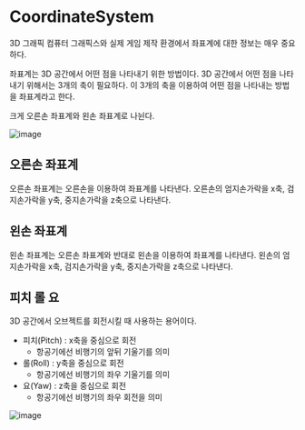 # CoordinateSystem

3D 그래픽 컴퓨터 그래픽스와 실제 게임 제작 환경에서 좌표계에 대한 정보는 매우 중요하다.

좌표계는 3D 공간에서 어떤 점을 나타내기 위한 방법이다. 3D 공간에서 어떤 점을 나타내기 위해서는 3개의 축이 필요하다. 이 3개의 축을 이용하여 어떤 점을 나타내는 방법을 좌표계라고 한다.

크게 오른손 좌표계와 왼손 좌표계로 나뉜다.

![image](https://github.com/fkdl0048/ToDo/assets/84510455/3415a4f9-5977-4275-bfc0-2d1b59f98cbb)

## 오른손 좌표계

오른손 좌표계는 오른손을 이용하여 좌표계를 나타낸다. 오른손의 엄지손가락을 x축, 검지손가락을 y축, 중지손가락을 z축으로 나타낸다.

## 왼손 좌표계

왼손 좌표계는 오른손 좌표계와 반대로 왼손을 이용하여 좌표계를 나타낸다. 왼손의 엄지손가락을 x축, 검지손가락을 y축, 중지손가락을 z축으로 나타낸다.

## 피치 롤 요

3D 공간에서 오브젝트를 회전시킬 때 사용하는 용어이다.

- 피치(Pitch) : x축을 중심으로 회전
  - 항공기에선 비행기의 앞뒤 기울기를 의미
- 롤(Roll) : y축을 중심으로 회전
  - 항공기에선 비행기의 좌우 기울기를 의미
- 요(Yaw) : z축을 중심으로 회전
  - 항공기에선 비행기의 좌우 회전을 의미

![image](https://github.com/fkdl0048/ToDo/assets/84510455/112bdfe6-ffdf-40d3-aebc-22070337b087)
